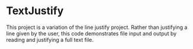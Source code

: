 # TextJustify
This project is a variation of the line justify project. Rather than justifying a line given by the user, this code demonstrates file input and output by reading and justifying a full text file.
